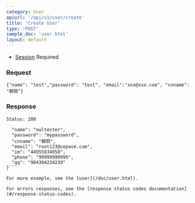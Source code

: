 ```yaml
---
category: User
apiurl: '/api/v1/user/create'
title: 'Create User'
type: 'POST'
sample_doc: 'user.html'
layout: default
---
```


* [Session](#/authentication) Required

### Request
```{"name": "test","password": "test", "email":"xxx@xxx.com", "cnname": "翱鹗"}```

### Response

```Status: 200```
```{
  "name": "owltester",
  "password": "mypassword",
  "cnname": "翱鹗",
  "email": "root123@cepave.com",
  "im": "44955834958",
  "phone": "99999999999",
  "qq": "904394234239"
}```

For more example, see the [user](/doc/user.html).

For errors responses, see the [response status codes documentation](#/response-status-codes).
